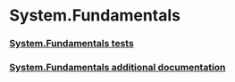 # System.Fundamentals
### [System.Fundamentals tests](system-fundamentals-tests.md)
### [System.Fundamentals additional documentation](system-fundamentals-additional-documentation.md)
